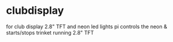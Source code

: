 # clubdisplay
for club display 2.8" TFT and neon led lights
pi controls the neon & starts/stops trinket running 2.8" TFT

